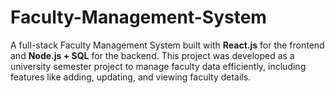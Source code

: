 # Faculty-Management-System
A full-stack Faculty Management System built with **React.js** for the frontend and **Node.js + SQL** for the backend. This project was developed as a university semester project to manage faculty data efficiently, including features like adding, updating, and viewing faculty details.
